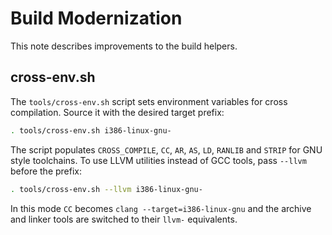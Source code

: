 # Build Modernization

This note describes improvements to the build helpers.

## cross-env.sh

The `tools/cross-env.sh` script sets environment variables for cross
compilation.  Source it with the desired target prefix:

```sh
. tools/cross-env.sh i386-linux-gnu-
```

The script populates `CROSS_COMPILE`, `CC`, `AR`, `AS`, `LD`, `RANLIB`
and `STRIP` for GNU style toolchains.  To use LLVM utilities instead of
GCC tools, pass `--llvm` before the prefix:

```sh
. tools/cross-env.sh --llvm i386-linux-gnu-
```

In this mode `CC` becomes `clang --target=i386-linux-gnu` and the archive
and linker tools are switched to their `llvm-` equivalents.
